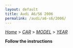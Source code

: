 ```yaml
---
layout: default
title: Audi A6/S6 2006
permalink: /audi/a6-s6/2006/
---
```

[*Home*](/) > [*CAR*](/car/) > [*MODEL*](/car/model/) > [*YEAR*](/car/model/year/)

**Follow the instructions**